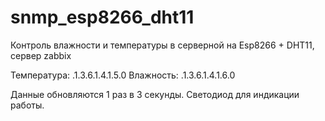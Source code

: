 # snmp_esp8266_dht11
Контроль влажности и температуры в серверной на Esp8266 + DHT11, сервер zabbix

Температура: .1.3.6.1.4.1.5.0
Влажность: .1.3.6.1.4.1.6.0

Данные обновляются 1 раз в 3 секунды. 
Светодиод для индикации работы. 
